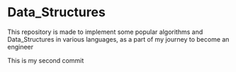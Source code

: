 # Data_Structures
This repository is made to implement some popular algorithms and Data_Structures in various languages, as a part of my journey to become an engineer

This is my second commit
